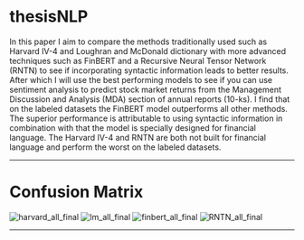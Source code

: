 # thesisNLP 


In this paper I aim to compare the methods traditionally used
such as Harvard IV-4 and Loughran and McDonald dictionary with
more advanced techniques such as FinBERT and a Recursive Neural
Tensor Network (RNTN) to see if incorporating syntactic information
leads to better results. After which I will use the best performing
models to see if you can use sentiment analysis to predict stock market returns from the Management Discussion and Analysis (MDA)
section of annual reports (10-ks). I find that on the labeled datasets
the FinBERT model outperforms all other methods. The superior
performance is attributable to using syntactic information in combination with that the model is specially designed for financial language.
The Harvard IV-4 and RNTN are both not built for financial language
and perform the worst on the labeled datasets.

-------------------------------------------------------------------------------------------------------------------------------------------------------------------------
# Confusion Matrix


![harvard_all_final](https://user-images.githubusercontent.com/104837565/182042893-0f351ef9-fa05-4a79-ad19-b06db90f3430.png)         ![lm_all_final](https://user-images.githubusercontent.com/104837565/182042911-74d2f42d-dd9e-4c4e-a5bb-3999846eb442.png)  ![finbert_all_final](https://user-images.githubusercontent.com/104837565/182042938-b00e2b89-8f11-4a4b-aa31-56b26aa2ad9d.png)    ![RNTN_all_final](https://user-images.githubusercontent.com/104837565/182042943-1f41e575-fada-4515-9ae9-961204cc1587.png)



-------------------------------------------------------------------------------------------------------------------------------------------------------------------------


